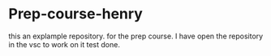 # Prep-course-henry
this an explample repository. for the prep course. 
I have open the repository in the vsc to work on it 
test done. 

